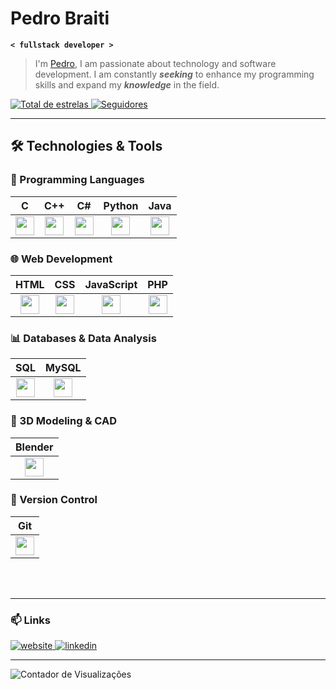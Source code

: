 # Pedro Braiti

**`< fullstack developer >`**

>I'm [Pedro](https://pedrobraiti.com/), I am passionate about technology and software development. I am constantly ***seeking*** to enhance my programming skills and expand my ***knowledge*** in the field.

<p align="left">
    <a href="https://github.com/PedroBraiti?tab=repositories&sort=stargazers">
        <img 
            alt="Total de estrelas" 
            title="Total de estrelas GitHub" 
            src="https://custom-icon-badges.demolab.com/github/stars/PedroBraiti?color=55960c&style=for-the-badge&labelColor=488207&logo=star&label=estrelas"
        />
    </a>
    <a href="https://github.com/PedroBraiti?tab=followers">
        <img 
            alt="Seguidores" 
            title="Me siga no GitHub" 
            src="https://custom-icon-badges.demolab.com/github/followers/PedroBraiti?color=236ad3&labelColor=1155ba&style=for-the-badge&logo=github&label=Seguidores&logoColor=white"
        />
    </a>
</p>

---

## 🛠️ Technologies & Tools

### 🔹 Programming Languages  
| C | C++ | C# | Python | Java |
|:-:|:-:|:-:|:-:|:-:|
| <img src="https://cdn.jsdelivr.net/gh/devicons/devicon@latest/icons/c/c-original.svg" width="30px"/> | <img src="https://cdn.jsdelivr.net/gh/devicons/devicon@latest/icons/cplusplus/cplusplus-original.svg" width="30px"/> | <img src="https://cdn.jsdelivr.net/gh/devicons/devicon@latest/icons/csharp/csharp-original.svg" width="30px"/> | <img src="https://cdn.jsdelivr.net/gh/devicons/devicon@latest/icons/python/python-original.svg" width="30px"/> | <img src="https://cdn.jsdelivr.net/gh/devicons/devicon@latest/icons/java/java-original.svg" width="30px"/> |

### 🌐 Web Development  
| HTML | CSS | JavaScript | PHP |
|:-:|:-:|:-:|:-:|
| <img src="https://cdn.jsdelivr.net/gh/devicons/devicon@latest/icons/html5/html5-original.svg" width="30px"/> | <img src="https://cdn.jsdelivr.net/gh/devicons/devicon@latest/icons/css3/css3-original.svg" width="30px"/> | <img src="https://cdn.jsdelivr.net/gh/devicons/devicon@latest/icons/javascript/javascript-original.svg" width="30px"/> | <img src="https://cdn.jsdelivr.net/gh/devicons/devicon@latest/icons/php/php-original.svg" width="30px"/> |

### 📊 Databases & Data Analysis  
| SQL | MySQL |
|:-:|:-:|
| <img src="https://cdn.jsdelivr.net/gh/devicons/devicon@latest/icons/sqlite/sqlite-original.svg" width="30px"/> | <img src="https://cdn.jsdelivr.net/gh/devicons/devicon@latest/icons/mysql/mysql-original.svg" width="30px"/> |

### 🎨 3D Modeling & CAD  
| Blender |
|:-:|
| <img src="https://cdn.jsdelivr.net/gh/devicons/devicon@latest/icons/blender/blender-original.svg" width="30px"/> |

### 🔧 Version Control  
| Git |
|:-:|
| <img src="https://cdn.jsdelivr.net/gh/devicons/devicon@latest/icons/git/git-original.svg" width="30px"/> |

<br/>
<br/>

---

### 📫 Links

<p align="left">
  <a href="https://pedrobraiti.com" target="_blank">
    <img src="https://img.shields.io/badge/Website-000000?style=for-the-badge&logo=safari&logoColor=white" alt="website"/>
  </a>
  <a href="https://www.linkedin.com/in/pedrobraiti" target="_blank">
    <img src="https://img.shields.io/badge/LinkedIn-0077B5?style=for-the-badge&logo=linkedin&logoColor=white" alt="linkedin"/>
  </a>
</p>

---

<!-- Widgets do GitHub -->
<img src="https://komarev.com/ghpvc/?username=PedroBraiti&style=flat-square&color=blue" alt="Contador de Visualizações"/>
